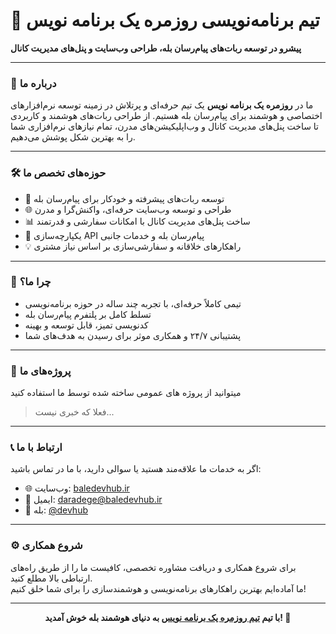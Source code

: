 # 🚀 تیم برنامه‌نویسی روزمره یک برنامه نویس

**پیشرو در توسعه ربات‌های پیام‌رسان بله، طراحی وب‌سایت و پنل‌های مدیریت کانال**  

---  

### 🎯 درباره ما  

ما در **روزمره یک برنامه نویس** یک تیم حرفه‌ای و پرتلاش در زمینه توسعه نرم‌افزارهای اختصاصی و هوشمند برای پیام‌رسان بله هستیم. از طراحی ربات‌های هوشمند و کاربردی تا ساخت پنل‌های مدیریت کانال و وب‌اپلیکیشن‌های مدرن، تمام نیازهای نرم‌افزاری شما را به بهترین شکل پوشش می‌دهیم.  

---  

### 🛠️ حوزه‌های تخصص ما  

- 🤖 توسعه ربات‌های پیشرفته و خودکار برای پیام‌رسان بله  
- 🌐 طراحی و توسعه وب‌سایت حرفه‌ای، واکنش‌گرا و مدرن  
- 📊 ساخت پنل‌های مدیریت کانال با امکانات سفارشی و قدرتمند  
- 🔗 یکپارچه‌سازی API پیام‌رسان بله و خدمات جانبی  
- 💡 راهکارهای خلاقانه و سفارشی‌سازی بر اساس نیاز مشتری  

---  

### 🚩 چرا ما؟  

- تیمی کاملاً حرفه‌ای، با تجربه چند ساله در حوزه برنامه‌نویسی  
- تسلط کامل بر پلتفرم پیام‌رسان بله  
- کدنویسی تمیز، قابل توسعه و بهینه  
- پشتیبانی ۲۴/۷ و همکاری موثر برای رسیدن به هدف‌های شما  

---  

### 📁 پروژه‌های ما  

میتوانید از پروژه های عمومی ساخته شده توسط ما استفاده کنید

> فعلا که خبری نیست...

---  

### 📞 ارتباط با ما  

اگر به خدمات ما علاقه‌مند هستید یا سوالی دارید، با ما در تماس باشید:  
- 🌐 وب‌سایت: [baledevhub.ir](https://baledevhub.ir)  
- 📧 ایمیل: daradege@baledevhub.ir
- 📱 بله: [@devhub](https://ble.ir/devhub)  

---  

### ⚙️ شروع همکاری  

برای شروع همکاری و دریافت مشاوره تخصصی، کافیست ما را از طریق راه‌های ارتباطی بالا مطلع کنید.  
ما آماده‌ایم بهترین راهکارهای برنامه‌نویسی و هوشمندسازی را برای شما خلق کنیم!  

---  

<p align="center">  
  <strong>با تیم <a href="https://baledevhub.ir">تیم روزمره یک برنامه نویس</a> به دنیای هوشمند بله خوش آمدید! 🌟</strong>  
</p>  
